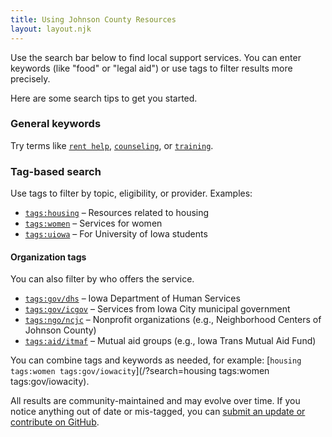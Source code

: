 ```yaml
---
title: Using Johnson County Resources
layout: layout.njk
---
```


Use the search bar below to find local support services. You can enter keywords (like "food" or "legal aid") or use tags to filter results more precisely.

Here are some search tips to get you started.

### General keywords

Try terms like [`rent help`](/?search=rent%20help), [`counseling`](/?search=counseling), or [`training`](/?search=training).

### Tag-based search
Use tags to filter by topic, eligibility, or provider. Examples:
- [`tags:housing`](/?search=tags:housing) – Resources related to housing
- [`tags:women`](/?search=tags:women) – Services for women
- [`tags:uiowa`](/?search=tags:uiowa) – For University of Iowa students

#### Organization tags
You can also filter by who offers the service.

- [`tags:gov/dhs`](/?search=tags:gov/dhs) – Iowa Department of Human Services
- [`tags:gov/icgov`](/?search=tags:gov/icgov) – Services from Iowa City municipal government
- [`tags:ngo/ncjc`](/?search=tags:ngo/ncjc) – Nonprofit organizations (e.g., Neighborhood Centers of Johnson County)
- [`tags:aid/itmaf`](/?search=tags:aid/itmaf) – Mutual aid groups (e.g., Iowa Trans Mutual Aid Fund)

You can combine tags and keywords as needed, for example: [`housing tags:women tags:gov/iowacity`](/?search=housing tags:women tags:gov/iowacity).

All results are community-maintained and may evolve over time. If you notice anything out of date or mis-tagged, you can [submit an update or contribute on GitHub](https://github.com/wjdenny/joco-resources).